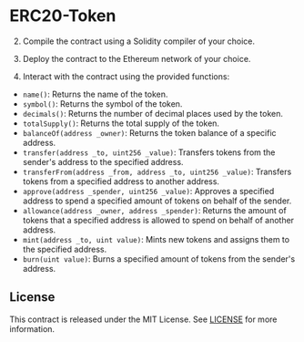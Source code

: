 # ERC20-Token 

2. Compile the contract using a Solidity compiler of your choice.

3. Deploy the contract to the Ethereum network of your choice.

4. Interact with the contract using the provided functions:

- `name()`: Returns the name of the token.
- `symbol()`: Returns the symbol of the token.
- `decimals()`: Returns the number of decimal places used by the token.
- `totalSupply()`: Returns the total supply of the token.
- `balanceOf(address _owner)`: Returns the token balance of a specific address.
- `transfer(address _to, uint256 _value)`: Transfers tokens from the sender's address to the specified address.
- `transferFrom(address _from, address _to, uint256 _value)`: Transfers tokens from a specified address to another address.
- `approve(address _spender, uint256 _value)`: Approves a specified address to spend a specified amount of tokens on behalf of the sender.
- `allowance(address _owner, address _spender)`: Returns the amount of tokens that a specified address is allowed to spend on behalf of another address.
- `mint(address _to, uint value)`: Mints new tokens and assigns them to the specified address.
- `burn(uint value)`: Burns a specified amount of tokens from the sender's address.

## License

This contract is released under the MIT License. See [LICENSE](LICENSE) for more information.
